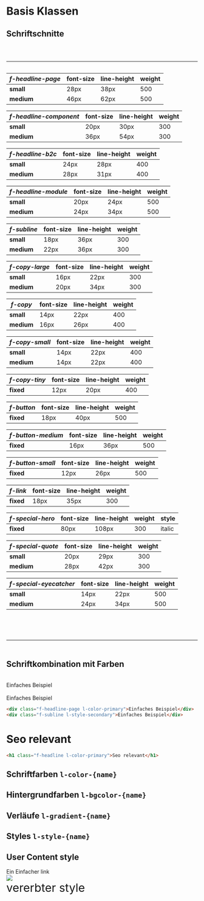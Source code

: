 # Basis Klassen

## Schriftschnitte

<div style="margin-top: 60px; margin-bottom: 30px">
  <hr>
</div>

<SGClassBlocks
    item-content="Dies ist eine f-headline-page"
    :show-attribute-label="false"
    :items="[
        'f-headline-page',
    ]" />

| _f-headline-page_ | font-size | line-height | weight |
| ----------------- | --------- | ----------- | ------ |
| **small**         | 28px      | 38px        | 500    |
| **medium**        | 46px      | 62px        | 500    |

<SGClassBlocks
    item-content="Dies ist eine f-headline-component"
    :show-attribute-label="false"
    :items="[
        'f-headline-component',
    ]" />

| _f-headline-component_ | font-size | line-height | weight |
| ---------------------- | --------- | ----------- | ------ |
| **small**              | 20px      | 30px        | 300    |
| **medium**             | 36px      | 54px        | 300    |

<SGClassBlocks
    item-content="Dies ist eine f-headline-b2c"
    :show-attribute-label="false"
    :items="[
        'f-headline-b2c',
    ]" />

| _f-headline-b2c_ | font-size | line-height | weight |
| ---------------- | --------- | ----------- | ------ |
| **small**        | 24px      | 28px        | 400    |
| **medium**       | 28px      | 31px        | 400    |

<SGClassBlocks
    item-content="Dies ist eine f-headline-module"
    :show-attribute-label="false"
    :items="[
        'f-headline-module',
    ]" />

| _f-headline-module_ | font-size | line-height | weight |
| ------------------- | --------- | ----------- | ------ |
| **small**           | 20px      | 24px        | 500    |
| **medium**          | 24px      | 34px        | 500    |

<SGClassBlocks
    item-content="Dies ist eine f-subline"
    :show-attribute-label="false"
    :items="[
        'f-subline',
    ]" />

| _f-subline_ | font-size | line-height | weight |
| ----------- | --------- | ----------- | ------ |
| **small**   | 18px      | 36px        | 300    |
| **medium**  | 22px      | 36px        | 300    |

<SGClassBlocks
    item-content="Dies ist eine f-copy-large"
    :show-attribute-label="false"
    :items="[
        'f-copy-large',
    ]" />

| _f-copy-large_ | font-size | line-height | weight |
| -------------- | --------- | ----------- | ------ |
| **small**      | 16px      | 22px        | 300    |
| **medium**     | 20px      | 34px        | 300    |

<SGClassBlocks
    item-content="Dies ist eine f-copy"
    :show-attribute-label="false"
    :items="[
        'f-copy',
    ]" />

| _f-copy_   | font-size | line-height | weight |
| ---------- | --------- | ----------- | ------ |
| **small**  | 14px      | 22px        | 400    |
| **medium** | 16px      | 26px        | 400    |

<SGClassBlocks
    item-content="Dies ist eine f-copy-small"
    :show-attribute-label="false"
    :items="[
        'f-copy-small',
    ]" />

| _f-copy-small_ | font-size | line-height | weight |
| -------------- | --------- | ----------- | ------ |
| **small**      | 14px      | 22px        | 400    |
| **medium**     | 14px      | 22px        | 400    |

<SGClassBlocks
    item-content="Dies ist eine f-copy-tiny"
    :show-attribute-label="false"
    :items="[
        'f-copy-tiny',
    ]" />

| _f-copy-tiny_ | font-size | line-height | weight |
| ------------- | --------- | ----------- | ------ |
| **fixed**     | 12px      | 20px        | 400    |

<SGClassBlocks
    item-content="Dies ist eine f-button"
    :show-attribute-label="false"
    :items="[
        'f-button',
    ]" />

| _f-button_ | font-size | line-height | weight |
| ---------- | --------- | ----------- | ------ |
| **fixed**  | 18px      | 40px        | 500    |

<SGClassBlocks
    item-content="Dies ist eine f-button-medium"
    :show-attribute-label="false"
    :items="[
        'f-button-medium',
    ]" />

| _f-button-medium_ | font-size | line-height | weight |
| ----------------- | --------- | ----------- | ------ |
| **fixed**         | 16px      | 36px        | 500    |

<SGClassBlocks
    item-content="Dies ist eine f-button-small"
    :show-attribute-label="false"
    :items="[
        'f-button-small',
    ]" />

| _f-button-small_ | font-size | line-height | weight |
| ---------------- | --------- | ----------- | ------ |
| **fixed**        | 12px      | 26px        | 500    |

<SGClassBlocks
    item-content="Dies ist eine f-link"
    :show-attribute-label="false"
    :items="[
        'f-link',
    ]" />

| _f-link_  | font-size | line-height | weight |
| --------- | --------- | ----------- | ------ |
| **fixed** | 18px      | 35px        | 300    |

<SGClassBlocks
    item-content="Dies ist eine f-special-hero"
    :show-attribute-label="false"
    :items="[
        'f-special-hero',
    ]" />

| _f-special-hero_ | font-size | line-height | weight | style  |
| ---------------- | --------- | ----------- | ------ | ------ |
| **fixed**        | 80px      | 108px       | 300    | italic |

<SGClassBlocks
    item-content="Dies ist eine f-special-quote"
    :show-attribute-label="false"
    :items="[
        'f-special-quote',
    ]" />

| _f-special-quote_ | font-size | line-height | weight |
| ----------------- | --------- | ----------- | ------ |
| **small**         | 20px      | 29px        | 300    |
| **medium**        | 28px      | 42px        | 300    |

<SGClassBlocks
    item-content="Dies ist eine f-special-eyecatcher"
    :show-attribute-label="false"
    :items="[
        'f-special-eyecatcher',
    ]" />

| _f-special-eyecatcher_ | font-size | line-height | weight |
| ---------------------- | --------- | ----------- | ------ |
| **small**              | 14px      | 22px        | 500    |
| **medium**             | 24px      | 34px        | 500    |

<div style="margin-top: 80px; margin-bottom: 50px">
  <hr>
</div>

## Schriftkombination mit Farben

<br/>
<div class="f-headline-page l-color-primary">Einfaches Beispiel</div>
<br/>
<div class="f-subline l-style-secondary">Einfaches Beispiel</div>

```html
<div class="f-headline-page l-color-primary">Einfaches Beispiel</div>
<div class="f-subline l-style-secondary">Einfaches Beispiel</div>
```

<div class="content custom">
    <h1 class="f-headline-1 l-color-primary">Seo relevant</h1>
</div>

```html
<h1 class="f-headline l-color-primary">Seo relevant</h1>
```

## Schriftfarben `l-color-{name}`

<SGClassBlocks
    item-content="Lorem ipsum"
    :show-attribute-label="true"
    :items="[
        'l-color-primary',
        'l-color-secondary',
        'l-color-highlight',
        'l-color-neutral',
    ]" />

## Hintergrundfarben `l-bgcolor-{name}`

<SGClassBlocks
    item-style="box"
    :show-attribute-label="true"
    :items="[
        'l-bgcolor-primary',
        'l-bgcolor-secondary',
        'l-bgcolor-highlight',
        'l-bgcolor-neutral',
    ]" />

## Verläufe `l-gradient-{name}`

<SGClassBlocks
    item-style="box"
    :show-attribute-label="true"
    :items="[
        'l-gradient-primary',
        'l-gradient-secondary',
    ]" />

## Styles `l-style-{name}`

<SGClassBlocks
    item-content="Lorem ipsum"
    :show-attribute-label="true"
    :items="[
        'l-style-primary',
        'l-style-secondary',
    ]" />

## User Content style

<div class="sg-row">
  <a class="uc-link">Ein Einfacher link</a>
  <br>

  <a class="uc-link">
    <img src="https://via.placeholder.com/150" />
  </a>
  <br>

  <div style="font-size: 30px; display: block;">
    <a class="uc-link">vererbter style</a>
  </div>

</div>
